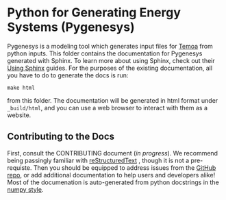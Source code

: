 # Python for Generating Energy Systems (Pygenesys)

Pygenesys is a modeling tool which generates input files for 
[Temoa](https://github.com/temoaproject/temoa) from python inputs. This folder 
contains the documentation for Pygenesys generated with Sphinx. To learn more about
using Sphinx, check out their 
[Using Sphinx](https://www.sphinx-doc.org/en/master/usage/index.html) guides. For 
the purposes of the existing documentation, all you have to do to generate the docs
is run: 
```
make html
```
from this folder. The documentation will be generated in html format under 
`_build/html`, and you can use a web browser to interact with them as a website.

## Contributing to the Docs

First, consult the CONTRIBUTING document (*in progress*). We recommend being
passingly familiar with 
[reStructuredText](https://www.sphinx-doc.org/en/master/usage/restructuredtext/basics.html)
, though it is not a pre-requiste. Then you should be equipped to address issues from 
the [GitHub repo](https://github.com/arfc/pygenesys/issues), or add additional 
documentation to help users and developers alike! Most of the documenation is 
auto-generated from python docstrings in the 
[numpy style](https://numpydoc.readthedocs.io/en/latest/format.html).